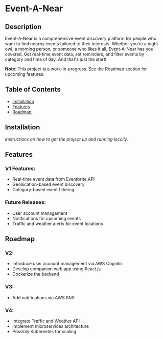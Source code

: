 # Event-A-Near

## Description

Event-A-Near is a comprehensive event discovery platform for people who want to find nearby events tailored to their interests. Whether you're a night owl, a morning person, or someone who likes it all, Event-A-Near has you covered. Get real-time event data, set reminders, and filter events by category and time of day. And that's just the start!

**Note**: This project is a work-in-progress. See the Roadmap section for upcoming features.

## Table of Contents

- [Installation](#installation)
- [Features](#features)
- [Roadmap](#roadmap)

## Installation

_Instructions on how to get the project up and running locally._

## Features

### V1 Features:

- Real-time event data from Eventbrite API
- Geolocation-based event discovery
- Category-based event filtering

### Future Releases:

- User account management
- Notifications for upcoming events
- Traffic and weather alerts for event locations

## Roadmap

### V2:
- Introduce user account management via AWS Cognito
- Develop companion web app using React.js
- Dockerize the backend

### V3:
- Add notifications via AWS SNS

### V4:
- Integrate Traffic and Weather API
- Implement microservices architecture
- Possibly Kubernetes for scaling
